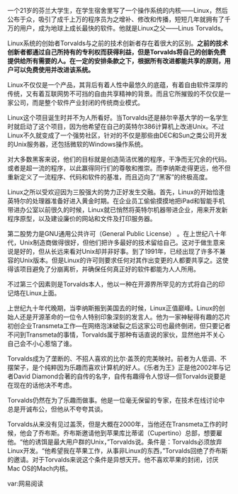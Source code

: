 一个21岁的芬兰大学生，在学生宿舍里写了一个操作系统的内核——Linux，然后公布于众，吸引了成千上万的程序员为之增补、修改和传播，短短几年就拥有了千万的用户，成为地球上成长最快的软件。他就是Linux之父——Linus Torvalds。

Linux系统的创始者Torvalds与之前的技术创新者存在着很大的区别。<strong>之前的技术创新者都通过自己所持有的专利权而获得利益，但是Torvalds将自己的创新免费提供给所有需要的人。在一定的安排条款之下，根据所有改进都能共享的原则，用户可以免费使用并改进该系统。</strong>

Linux不仅仅是一个产品，其背后有着人性中最悠久的底蕴，有着自由软件深厚的传统，又有着互联网势不可挡的自由共享精神的背景。而且它所摧毁的不仅仅是一家公司，而是整个软件产业封闭的传统商业模式。

Linux这个项目诞生时并不为人所看好。当Torvalds还是赫尔辛基大学的一名学生时就启动了这个项目，因为他希望在自己的英特尔386计算机上改进Unix。不过Linux不久就变成了一个强势社区，针对的不仅是那些由DEC和Sun之类公司开发的Unix服务器，还包括微软的Windows操作系统。

对大多数黑客来说，他们的目标就是创造简洁优雅的程序，干净而无冗余的代码。或者是超一流的程序，以此赢得同行们的尊敬和推崇。而李纳斯走得更远，他不但重新定义了一流程序、代码和软件的基准，而且迈向了“黑客”的终极高度。

Linux之所以受欢迎因为三股强大的势力正好发生交融。首先，Linux的开始恰逢英特尔的处理器准备好进入黄金时期。在企业员工偷偷摸摸地把iPad和智能手机带进办公室以前很久的时候，Linux就已悄然将英特尔机器带进企业，用来开发新程序原型，以及建设廉价的网站和文件及打印服务器。

第二股势力是GNU通用公共许可（General Public License） 。在上世纪八十年代，Unix制造商做得很好，但他们把许多最好的技术留给自己。这对于做生意来说是好的，但从长远来看对Unix却并非好事。到了1991年，已经出现了许多不兼容的Unix版本。但是Linux的许可则要求任何对其作出变更的人都要共享之。这使得该项目避免了分崩离析，并确保任何真正好的软件都能为人人所用。

不过第三个因素则是Torvalds本人，他以一种在开源界所罕见的方式将自己的印记烙在Linux上面。

上世纪九十年代晚期，当李纳斯搬到美国去的时候，Linux正值巅峰。Linux的创始人还是开源革命的一位令人特别印象深刻的发言人。他为一家神秘得有趣的芯片初创企业Transmeta工作—在网络泡沫破裂之后这家公司也最终倒闭，但只要记者不问到Transmeta的事情，Torvalds属于那种有话直说的家伙，显然他并不关心自己会不小心惹恼了谁。

Torvalds成为了垄断的、不招人喜欢的比尔·盖茨的完美映衬。前者为人低调、不摆架子，是个纯粹因为乐趣而喜欢计算机的好人。《乐者为王》正是他2002年与记者David Diamond合著的自传的名字，自传有趣得令人惊讶—但Torvalds说要是在现在的话他决不考虑。

Torvalds仍然在为了乐趣而做事。他是一位毫无保留的专家，在技术在线讨论中总是开诚布公，但他从不夸夸其谈。

Torvalds从来没有见过盖茨，但是大概在2000年，当他还在Transmeta工作的时候，他会了乔布斯。乔布斯邀请他到苹果库比蒂诺（Cupertino）总部，想要雇他。“他的诱饵是最大用户群的Unix，”Torvalds说。条件是：Torvalds必须放弃Linux开发。“他希望我在苹果工作，从事非Linux的东西，”Torvalds回绝了乔布斯的邀请。对于Torvalds来说这个条件是异想天开。他不喜欢苹果的封闭，讨厌Mac OS的Mach内核。

var:网易阅读
